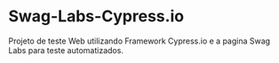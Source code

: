 # Swag-Labs-Cypress.io
Projeto de teste Web utilizando Framework Cypress.io e a pagina Swag Labs para teste automatizados. 
